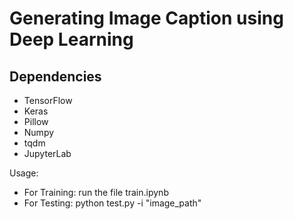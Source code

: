 # Generating Image Caption using Deep Learning

## Dependencies
* TensorFlow
* Keras
* Pillow
* Numpy
* tqdm
* JupyterLab

Usage:
* For Training: run the file train.ipynb
* For Testing: python test.py -i "image_path"
